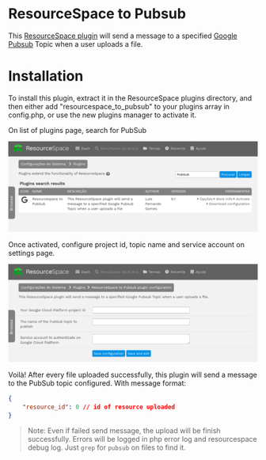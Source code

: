 # ResourceSpace to Pubsub

This [ResourceSpace plugin](https://www.resourcespace.com/knowledge-base/developers/modifications-and-writing-your-own-plugin) will send a message to a specified [Google Pubsub](https://cloud.google.com/pubsub) Topic when a user uploads a file.

# Installation

To install this plugin, extract it in the ResourceSpace plugins directory, and then either add "resourcespace_to_pubsub" to your plugins array in config.php, or use the new plugins manager to activate it.

On list of plugins page, search for PubSub

![On list of plugins, search PubSub](/gfx/activate-plugin.png)

Once activated, configure project id, topic name and service account on settings page.

![Once activated, configure project id, topic name and service account on settings page](/gfx/configure-plugin.png)

Voilà! After every file uploaded successfully, this plugin will send a message to the PubSub topic configured. With message format:

```json
{
    "resource_id": 0 // id of resource uploaded
}
```

> Note: Even if failed send message, the upload will be finish successfully. Errors will be logged in php error log and resourcespace debug log. Just `grep` for `pubsub` on files to find it.
